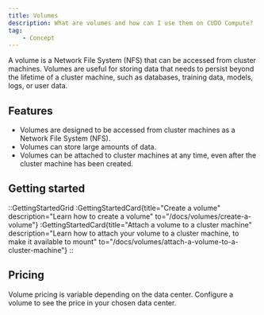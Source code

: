 ```yaml
---
title: Volumes
description: What are volumes and how can I use them on CUDO Compute?
tag:
    - Concept
---
```


A volume is a Network File System (NFS) that can be accessed from cluster machines. Volumes are useful for storing data that needs to persist beyond the lifetime of a cluster machine, such as databases, training data, models, logs, or user data.

## Features

- Volumes are designed to be accessed from cluster machines as a Network File System (NFS).
- Volumes can store large amounts of data.
- Volumes can be attached to cluster machines at any time, even after the cluster machine has been created.

<!-- :PublicImagesGrid -->

## Getting started

::GettingStartedGrid
:GettingStartedCard{title="Create a volume" description="Learn how to create a volume" to="/docs/volumes/create-a-volume"}
:GettingStartedCard{title="Attach a volume to a cluster machine" description="Learn how to attach your volume to a cluster machine, to make it available to mount" to="/docs/volumes/attach-a-volume-to-a-cluster-machine"}
::

## Pricing

Volume pricing is variable depending on the data center. Configure a volume to see the price in your chosen data center.
